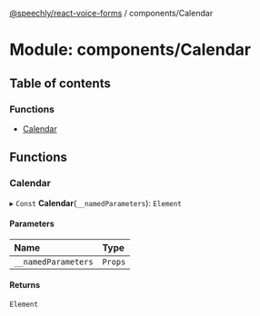 [@speechly/react-voice-forms](../README.md) / components/Calendar

# Module: components/Calendar

## Table of contents

### Functions

- [Calendar](components_Calendar.md#calendar)

## Functions

### Calendar

▸ `Const` **Calendar**(`__namedParameters`): `Element`

#### Parameters

| Name | Type |
| :------ | :------ |
| `__namedParameters` | `Props` |

#### Returns

`Element`

